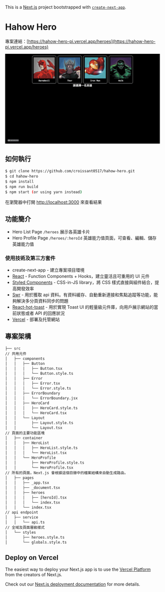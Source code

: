 This is a [Next.js](https://nextjs.org/) project bootstrapped with [`create-next-app`](https://github.com/vercel/next.js/tree/canary/packages/create-next-app).

# Hahow Hero

專案連結：[https://hahow-hero-pi.vercel.app/heroes](https://hahow-hero-pi.vercel.app/heroes)

![](https://github.com/croissant0517/hahow-hero/blob/main/assets/hahow-hero.gif)

## 如何執行

```bash
$ git clone https://github.com/croissant0517/hahow-hero.git
$ cd hahow-hero
$ npm install
$ npm run build
$ npm start (or using yarn instead)
```

在瀏覽器中打開 [http://localhost:3000](http://localhost:3000) 來查看結果

## 功能簡介

- Hero List Page `/heroes`
  展示各英雄卡片
- Hero Profile Page `/heroes/:heroId`
  英雄能力值頁面，可查看、編輯、儲存英雄能力值

### 使用技術及第三方套件

- create-next-app - 建立專案項目環境
- [React](https://react.dev/) - Function Components + Hooks，建立靈活且可重用的 UI 元件
- [Styled Components](https://styled-components.com/) - CSS-in-JS library，將 CSS 樣式直接與組件結合，提高開發效率
- [Swr]("https://swr.vercel.app) - 用於獲取 api 資料。有資料緩存、自動重新連接和焦點追蹤等功能，能夠解決多分頁資料同步的問題
- [React-hot-toast](https://react-hot-toast.com/) - 用於實現 Toast UI 的輕量級元件庫，向用戶展示網站的當前狀態或者 API 的回應狀況
- [Vercel](https://vercel.com/) - 部署及托管網站

## 專案架構

```
├── src
// 共用元件
│   ├── components
│   │   ├── Button
│   │   │   ├── Button.tsx
│   │   │   └── Button.style.ts
│   │   ├── Error
│   │   │   ├── Error.tsx
│   │   │   └── Error.style.ts
│   │   ├── ErrorBoundary
│   │   │   └── ErrorBoundary.jsx
│   │   ├── HeroCard
│   │   │   ├── HeroCard.style.ts
│   │   │   └── HeroCard.tsx
│   │   └── Layout
│   │       ├── Layout.style.ts
│   │       └── Layout.tsx
// 頁面的主要功能區塊
│   ├── container
│   │   ├── HeroList
│   │   │   ├── HeroList.style.ts
│   │   │   └── HeroList.tsx
│   │   └── HeroProfile
│   │       ├── HeroProfile.style.ts
│   │       └── HeroProfile.tsx
// 所有的頁面，Next.js 會根據這個目錄中的檔案結構來自動生成路由。
│   ├── pages
│   │   ├── _app.tsx
│   │   ├── _document.tsx
│   │   ├── heroes
│   │   │   ├── [heroId].tsx
│   │   │   └── index.tsx
│   │   └── index.tsx
// api endpoint
│   ├── service
│   │   └── api.ts
// 全域及頁面層級樣式
│   └── styles
│       ├── heroes.style.ts
│       └── globals.style.ts
```

## Deploy on Vercel

The easiest way to deploy your Next.js app is to use the [Vercel Platform](https://vercel.com/new?utm_medium=default-template&filter=next.js&utm_source=create-next-app&utm_campaign=create-next-app-readme) from the creators of Next.js.

Check out our [Next.js deployment documentation](https://nextjs.org/docs/deployment) for more details.
